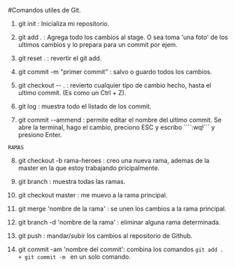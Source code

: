 #Comandos utiles de Git.

1. git init : Inicializa mi repositorio.

2. git add . : Agrega todo los cambios al stage. O sea toma 'una foto' de los ultimos cambios y lo prepara para un commit por ejem.

3. git reset . : revertir el git add.

4. git commit -m "primer commit" : salvo o guardo todos los cambios.

5. git checkout -- . : revierto cualquier tipo de cambio hecho, hasta el ultimo commit. (Es como un Ctrl + Z).

6. git log : muestra todo el listado de los commit.

7. git commit --ammend : permite editar el nombre del ultimo commit. Se abre la terminal, hago el cambio, preciono ESC y escribo ````:wq!``` y presiono Enter.

``RAMAS``

8. git checkout -b rama-heroes : creo una nueva rama, ademas de la master en la que estoy trabajando pricipalmente.

9. git branch : muestra todas las ramas.

10. git checkout master : me muevo a la rama principal.

11. git merge 'nombre de la rama' : se unen los cambios a la rama principal.

12. git branch -d 'nombre de la rama' : eliminar alguna rama determinada.

13. git push : mandar/subir los cambios al repositorio de Github.

14. git commit -am 'nombre del commit': combina los comandos ```git add .  + git commit -m ``` en un solo comando. 